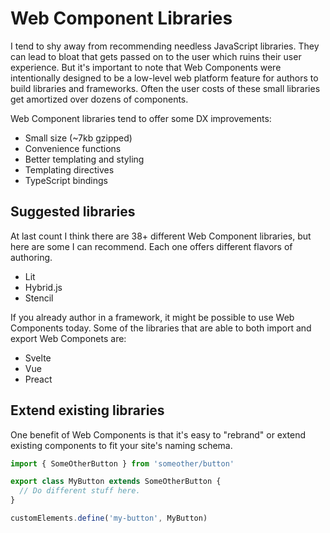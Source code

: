 # Web Component Libraries

I tend to shy away from recommending needless JavaScript libraries. They can lead to bloat that gets passed on to the user which ruins their user experience. But it's important to note that Web Components were intentionally designed to be a low-level web platform feature for authors to build libraries and frameworks. Often the user costs of these small libraries get amortized over dozens of components.

Web Component libraries tend to offer some DX improvements:

- Small size (~7kb gzipped)
- Convenience functions
- Better templating and styling
- Templating directives
- TypeScript bindings

## Suggested libraries

At last count I think there are 38+ different Web Component libraries, but here are some I can recommend. Each one offers different flavors of authoring.

- Lit
- Hybrid.js
- Stencil

If you already author in a framework, it might be possible to use Web Components today. Some of the libraries that are able to both import and export Web Componets are:

- Svelte
- Vue
- Preact


## Extend existing libraries

One benefit of Web Components is that it's easy to "rebrand" or extend existing components to fit your site's naming schema.

```js
import { SomeOtherButton } from 'someother/button'

export class MyButton extends SomeOtherButton {
  // Do different stuff here.
}

customElements.define('my-button', MyButton)
```
